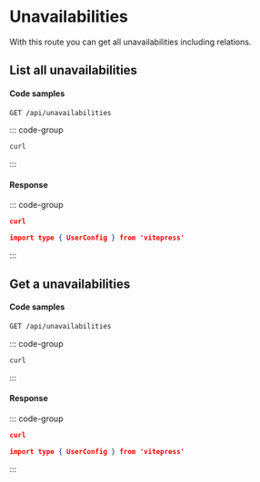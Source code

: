 # Unavailabilities

With this route you can get all unavailabilities including relations.

## List all unavailabilities <Badge type="tip" text="GET"/>

#### Code samples

```bash
GET /api/unavailabilities
```

::: code-group

```bash :line-numbers {3} [cURL]
curl
```

:::

#### Response

::: code-group

```json :line-numbers {3} [Example response]
curl
```

```json :line-numbers {3} [Response schema]
import type { UserConfig } from 'vitepress'
```

:::

## Get a unavailabilities <Badge type="tip" text="GET"/>

#### Code samples

```bash
GET /api/unavailabilities
```

::: code-group

```bash :line-numbers {3} [cURL]
curl
```

:::

#### Response

::: code-group

```json :line-numbers {3} [Example response]
curl
```

```json :line-numbers {3} [Response schema]
import type { UserConfig } from 'vitepress'
```

:::
